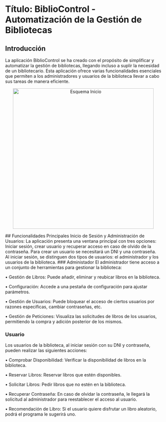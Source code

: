 # Título: BiblioControl - Automatización de la Gestión de Bibliotecas
## Introducción
La aplicación BiblioControl se ha creado con el propósito de simplificar y automatizar la gestión de bibliotecas, llegando incluso a suplir la necesidad de un bibliotecario. Esta aplicación ofrece varias funcionalidades esenciales que permiten a los administradores y usuarios de la biblioteca llevar a cabo sus tareas de manera eficiente.
<p align="center">
<img width="454" alt="Esquema Inicio" src="https://github.com/ac-14/TrabajoJava/assets/119895282/a47e674a-dcc3-441a-beef-1ae9a2af8f91">
</p>
## Funcionalidades Principales
Inicio de Sesión y Administración de Usuarios: La aplicación presenta una ventana principal con tres opciones: Iniciar sesión, crear usuario y recuperar acceso en caso de olvido de la contraseña. Para crear un usuario se necesitará un DNI y una contraseña. Al iniciar sesión, se distinguen dos tipos de usuarios: el administrador y los usuarios de la biblioteca.
### Administador
El administrador tiene acceso a un conjunto de herramientas para gestionar la biblioteca:

•	Gestión de Libros: Puede añadir, eliminar y reubicar libros en la biblioteca.

•	Configuración: Accede a una pestaña de configuración para ajustar parámetros.

•	Gestión de Usuarios: Puede bloquear el acceso de ciertos usuarios por razones específicas, cambiar contraseñas, etc.

•	Gestión de Peticiones: Visualiza las solicitudes de libros de los usuarios, permitiendo la compra y adición posterior de los mismos.
### Usuario
Los usuarios de la biblioteca, al iniciar sesión con su DNI y contraseña, pueden realizar las siguientes acciones:

•	Comprobar Disponibilidad: Verificar la disponibilidad de libros en la biblioteca.

•	Reservar Libros: Reservar libros que estén disponibles.

•	Solicitar Libros: Pedir libros que no estén en la biblioteca.

•	Recuperar Contraseña: En caso de olvidar la contraseña, le llegará la solicitud al administrador para reestablecer el acceso al usuario.

•	Recomendación de Libro: Si el usuario quiere disfrutar un libro aleatorio, podrá el programa le sugerirá uno.
